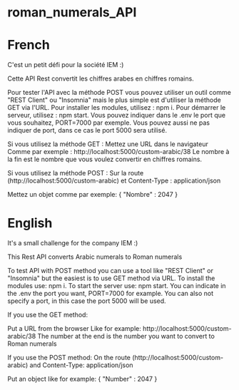 # roman_numerals_API

# French

C'est un petit défi pour la société IEM :)

Cette  API Rest convertit les chiffres arabes en chiffres romains.

Pour tester l'API avec la méthode POST vous pouvez utiliser un outil comme "REST Client" ou "Insomnia" mais le plus simple est d'utiliser la méthode GET via l'URL.
Pour installer les modules, utilisez : npm i.
Pour démarrer le serveur, utilisez : npm start.
Vous pouvez indiquer dans le .env le port que vous souhaitez, PORT=7000 par exemple.
Vous pouvez aussi ne pas indiquer de port, dans ce cas le port 5000 sera utilisé.

Si vous utilisez la méthode GET :
Mettez une URL dans le navigateur Comme par exemple : http://localhost:5000/custom-arabic/38
Le nombre à la fin est le nombre que vous voulez convertir en chiffres romains. 

Si vous utilisez la méthode POST :
Sur la route (http://localhost:5000/custom-arabic) et Content-Type : application/json

Mettez un objet comme par exemple:
 {
    "Nombre" : 2047
}

# English

It's a small challenge for the company IEM :)

This Rest API converts Arabic numerals to Roman numerals

To test API with POST method you can use a tool like "REST Client" or "Insomnia" but the easiest is to use GET method via URL.
To install the modules use: npm i.
To start the server use: npm start.
You can indicate in the .env the port you want, PORT=7000 for example.
You can also not specify a port, in this case the port 5000 will be used.

If you use the GET method:

Put a URL from the browser Like for example: http://localhost:5000/custom-arabic/38
The number at the end is the number you want to convert to Roman numerals 

If you use the POST method:
On the route (http://localhost:5000/custom-arabic) and Content-Type: application/json

Put an object like for example:
 {
    "Number" : 2047
}


